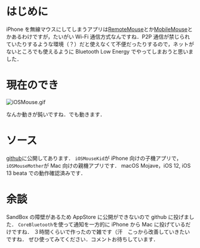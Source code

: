 <!-- title:iPhoneをmac専用BLEマウスにしたった． -->

# はじめに

iPhone を無線マウスにしてしまうアプリは[RemoteMouse](https://itunes.apple.com/jp/app/remote-mouse/id385894596?mt=8)とか[MobileMouse](https://itunes.apple.com/jp/app/mobile-mouse-remote-free/id356395556?mt=8)とかあるわけですが，たいがい Wi-Fi 通信方式なんですね．P2P 通信が禁じられていたりするような環境（？）だと使えなくて不便だったりするので，ネットがないところでも使えるように Bluetooth Low Energy でやってしまおうと思いました．

# 現在のでき

![iOSMouse.gif](./images/article/996b4423-737e-8cdf-ac75-ada74efe28fd.gif)

なんか動きが鈍いですね．でも動きます．

# ソース

[github](https://github.com/Kyome22/iOSMouse)に公開してあります．
`iOSMouseKid`が iPhone 向けの子機アプリで，`iOSMouseMother`が Mac 向けの親機アプリです．
macOS Mojave，iOS 12, iOS 13 beata での動作確認済みです．

# 余談

SandBox の障壁があるため AppStore に公開ができないので github に投げました．
`CoreBluetooth`を使って通知を一方的に iPhone から Mac に投げているだけですね．
３時間くらいで作ったので雑です（汗　こっから改善していきたいですね．
ぜひ使ってみてください．コメントお待ちしています．
